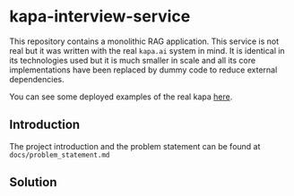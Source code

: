 # kapa-interview-service

This repository contains a monolithic RAG application. This service is not real but it was written with the real `kapa.ai` system in mind. It is identical in its technologies used but it is much smaller in scale and all its core implementations have been replaced by dummy code to reduce external dependencies.

You can see some deployed examples of the real kapa [here](https://docs.kapa.ai/examples).

## Introduction

The project introduction and the problem statement can be found at `docs/problem_statement.md`

## Solution
